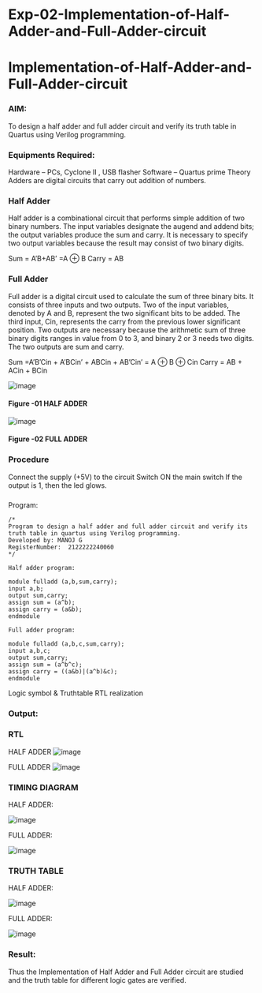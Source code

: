 # Exp-02-Implementation-of-Half-Adder-and-Full-Adder-circuit

# Implementation-of-Half-Adder-and-Full-Adder-circuit
### AIM:
To design a half adder and full adder circuit and verify its truth table in Quartus using Verilog programming.

### Equipments Required:
Hardware – PCs, Cyclone II , USB flasher
Software – Quartus prime
Theory
Adders are digital circuits that carry out addition of numbers.

### Half Adder
Half adder is a combinational circuit that performs simple addition of two binary numbers. The input variables designate the augend and addend bits; the output variables produce the sum and carry. It is necessary to specify two output variables because the result may consist of two binary digits.

Sum = A’B+AB’ =A ⊕ B Carry = AB

### Full Adder
Full adder is a digital circuit used to calculate the sum of three binary bits. It consists of three inputs and two outputs. Two of the input variables, denoted by A and B, represent the two significant bits to be added. The third input, Cin, represents the carry from the previous lower significant position. Two outputs are necessary because the arithmetic sum of three binary digits ranges in value from 0 to 3, and binary 2 or 3 needs two digits. The two outputs are sum and carry.

Sum =A’B’Cin + A’BCin’ + ABCin + AB’Cin’ = A ⊕ B ⊕ Cin Carry = AB + ACin + BCin

 ![image](https://user-images.githubusercontent.com/36288975/163552156-a13e5a56-c638-4110-97d9-8896907c8d25.png)

#### Figure -01 HALF ADDER 


![image](https://user-images.githubusercontent.com/36288975/163552057-b3547877-6d07-45b4-b7e0-bcfebfad9e1d.png)

#### Figure -02 FULL ADDER 

### Procedure

Connect the supply (+5V) to the circuit
Switch ON the main switch
If the output is 1, then the led glows.
### 
Program:
```
/*
Program to design a half adder and full adder circuit and verify its truth table in quartus using Verilog programming.
Developed by: MANOJ G
RegisterNumber:  2122222240060
*/

Half adder program:

module fulladd (a,b,sum,carry);
input a,b;
output sum,carry;
assign sum = (a^b);
assign carry = (a&b);
endmodule

Full adder program:

module fulladd (a,b,c,sum,carry);
input a,b,c;
output sum,carry;
assign sum = (a^b^c);
assign carry = ((a&b)|(a^b)&c);
endmodule
```
Logic symbol & Truthtable
RTL realization

### Output:
### RTL
HALF ADDER
![image](https://user-images.githubusercontent.com/69635071/234767065-6290c6c9-7191-44a2-873c-f346f6645fc2.png)

FULL ADDER
![image](https://user-images.githubusercontent.com/69635071/234767150-42fab4a7-79fd-4122-9c9d-095889e43ce8.png)

### TIMING DIAGRAM
HALF ADDER:

![image](https://user-images.githubusercontent.com/69635071/234767347-6cccbb43-17aa-4d5d-8dac-5d5d6974c6da.png)

FULL ADDER:

![image](https://user-images.githubusercontent.com/69635071/234767428-5417f145-a1bd-4392-a097-1710c6c291e9.png)



### TRUTH TABLE 
HALF ADDER:

![image](https://user-images.githubusercontent.com/69635071/234767533-018261f1-229d-43d3-b172-f48681826210.png)


FULL ADDER:

![image](https://user-images.githubusercontent.com/69635071/234767606-a14e13cb-03db-48f2-aaed-9893f7cd38e6.png)


### Result:
Thus the Implementation of Half Adder and Full Adder circuit are studied and the truth table for different logic gates are verified.
